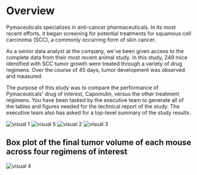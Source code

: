 # Overview

Pymaceuticals specializes in anti-cancer pharmaceuticals. In its most recent efforts, it began screening for potential treatments for squamous cell carcinoma (SCC), a commonly occurring form of skin cancer.


As a senior data analyst at the company, we've been given access to the complete data from their most recent animal study. In this study, 249 mice identified with SCC tumor growth were treated through a variety of drug regimens. Over the course of 45 days, tumor development was observed and measured. 

The purpose of this study was to compare the performance of Pymaceuticals' drug of interest, Capomulin, versus the other treatment regimens. You have been tasked by the executive team to generate all of the tables and figures needed for the technical report of the study. The executive team also has asked for a top-level summary of the study results.

![visual 1](https://github.com/jmguzman1/matplotlib-visualizations/blob/main/charts/visual-1.png)
![visual 5](https://github.com/jmguzman1/matplotlib-visualizations/blob/main/charts/visual-5.png)
![visual 2](https://github.com/jmguzman1/matplotlib-visualizations/blob/main/charts/visual-2.png)
![visual 3](https://github.com/jmguzman1/matplotlib-visualizations/blob/main/charts/visual-3.png)
## Box plot of the final tumor volume of each mouse across four regimens of interest
![visual 4](https://github.com/jmguzman1/matplotlib-visualizations/blob/main/charts/visual-4.png)

